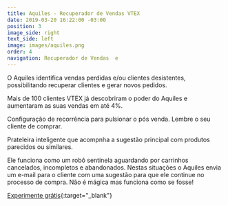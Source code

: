 ```yaml
---
title: Aquiles - Recuperador de Vendas VTEX
date: 2019-03-20 16:22:00 -03:00
position: 3
image_side: right
text_side: left
image: images/aquiles.png
order: 4
navigation: Recuperador de Vendas  e
---
```


O Aquiles identifica vendas perdidas e/ou clientes desistentes, possibilitando recuperar clientes e gerar novos pedidos.

Mais de 100 clientes VTEX já descobriram o poder do Aquiles e aumentaram as suas vendas em até 4%.

Configuração de recorrência para pulsionar o pós venda. Lembre o seu cliente de comprar.

Prateleira inteligente que acompnha a sugestão principal com produtos parecidos ou similares.

Ele funciona como um robô sentinela aguardando por carrinhos cancelados, incompletos e abandonados. Nestas situações o Aquiles envia um e-mail para o cliente com uma sugestão para que ele continue no processo de compra.
Não é mágica mas funciona como se fosse!

[Experimente grátis](http://aquiles.click){:target="_blank"}